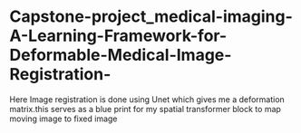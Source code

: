 # Capstone-project_medical-imaging-A-Learning-Framework-for-Deformable-Medical-Image-Registration-
Here Image registration is done using Unet which gives me a deformation matrix.this serves as a blue print for my spatial transformer block to map moving image to fixed image
